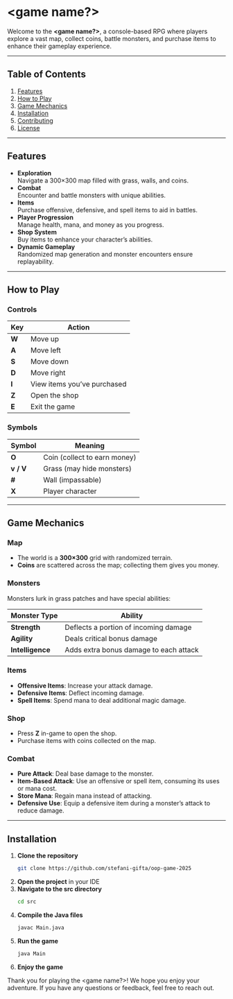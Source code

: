 # <game name?>

Welcome to the **<game name?>**, a console-based RPG where players explore a vast map, collect coins, battle monsters, and purchase items to enhance their gameplay experience.

---

## Table of Contents

1. [Features](#features)  
2. [How to Play](#how-to-play)  
3. [Game Mechanics](#game-mechanics)  
4. [Installation](#installation)  
5. [Contributing](#contributing)  
6. [License](#license)  

---

## Features

- **Exploration**  
  Navigate a 300×300 map filled with grass, walls, and coins.  
- **Combat**  
  Encounter and battle monsters with unique abilities.  
- **Items**  
  Purchase offensive, defensive, and spell items to aid in battles.  
- **Player Progression**  
  Manage health, mana, and money as you progress.  
- **Shop System**  
  Buy items to enhance your character’s abilities.  
- **Dynamic Gameplay**  
  Randomized map generation and monster encounters ensure replayability.  

---

## How to Play

### Controls

| Key | Action                             |
| --- | ---------------------------------- |
| **W** | Move up                          |
| **A** | Move left                        |
| **S** | Move down                        |
| **D** | Move right                       |
| **I** | View items you’ve purchased      |
| **Z** | Open the shop                    |
| **E** | Exit the game                    |

### Symbols

| Symbol | Meaning                                       |
| ------ | --------------------------------------------- |
| **O**    | Coin (collect to earn money)                |
| **v / V**| Grass (may hide monsters)                  |
| **#**    | Wall (impassable)                           |
| **X**    | Player character                            |

---

## Game Mechanics

### Map

- The world is a **300×300** grid with randomized terrain.
- **Coins** are scattered across the map; collecting them gives you money.

### Monsters

Monsters lurk in grass patches and have special abilities:

| Monster Type    | Ability                                    |
| --------------- | ------------------------------------------ |
| **Strength**    | Deflects a portion of incoming damage      |
| **Agility**     | Deals critical bonus damage                |
| **Intelligence**| Adds extra bonus damage to each attack     |

### Items

- **Offensive Items**: Increase your attack damage.  
- **Defensive Items**: Deflect incoming damage.  
- **Spell Items**: Spend mana to deal additional magic damage.  

### Shop

- Press **Z** in-game to open the shop.  
- Purchase items with coins collected on the map.  

### Combat

- **Pure Attack**: Deal base damage to the monster.  
- **Item-Based Attack**: Use an offensive or spell item, consuming its uses or mana cost.  
- **Store Mana**: Regain mana instead of attacking.  
- **Defensive Use**: Equip a defensive item during a monster’s attack to reduce damage.

---

## Installation

1. **Clone the repository**  
   ```bash
   git clone https://github.com/stefani-gifta/oop-game-2025
    ```
2. **Open the project** in your IDE
3. **Navigate to the src directory**  
   ```bash
   cd src
   ```
4. **Compile the Java files**  
   ```bash
   javac Main.java
   ```
5. **Run the game**  
   ```bash
   java Main
   ```
6. **Enjoy the game**

Thank you for playing the <game name?>! We hope you enjoy your adventure. If you have any questions or feedback, feel free to reach out.